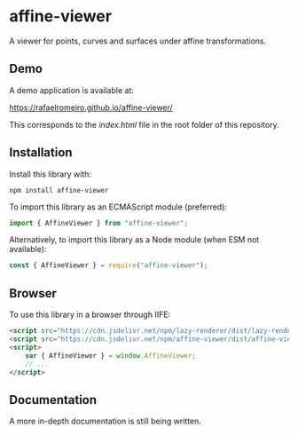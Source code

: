 # affine-viewer
A viewer for points, curves and surfaces under affine transformations.

## Demo

A demo application is available at:

https://rafaelromeiro.github.io/affine-viewer/

This corresponds to the *index.html* file in the root folder of this repository.

## Installation

Install this library with:
```
npm install affine-viewer
```

To import this library as an ECMAScript module (preferred):
```javascript
import { AffineViewer } from "affine-viewer";
```

Alternatively, to import this library as a Node module (when ESM not available):
```javascript
const { AffineViewer } = require("affine-viewer");
```

## Browser

To use this library in a browser through IIFE:
```html
<script src="https://cdn.jsdelivr.net/npm/lazy-renderer/dist/lazy-renderer.iife.min.js"></script>
<script src="https://cdn.jsdelivr.net/npm/affine-viewer/dist/affine-viewer.iife.min.js"></script>
<script>
    var { AffineViewer } = window.AffineViewer;
    // ...
</script>
```

## Documentation

A more in-depth documentation is still being written.